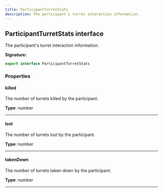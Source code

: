 ```yaml
---
title: ParticipantTurretStats
description: The participant's turret interaction information.
---
```


## ParticipantTurretStats interface

The participant's turret interaction information.

**Signature:**

```ts
export interface ParticipantTurretStats 
```

### Properties

#### killed

The number of turrets killed by the participant.



**Type**: number

---

#### lost

The number of turrets lost by the participant.



**Type**: number

---

#### takenDown

The number of turrets taken down by the participant.



**Type**: number

---

